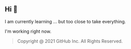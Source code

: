 ## Hi 👋

I am currently learning ... but too close to take everything.

I'm working right now.





> Copyright @ 2021 GitHub Inc. All Rights Reserved.

<!--
**amarieiandrei/amarieiandrei** is a ✨ _special_ ✨ repository because its `README.md` (this file) appears on your GitHub profile.

